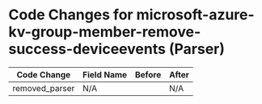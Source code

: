 # Code Changes for microsoft-azure-kv-group-member-remove-success-deviceevents (Parser)

| Code Change | Field Name | Before | After |
|-------------|------------|--------|-------|
| removed_parser | N/A |  | N/A |